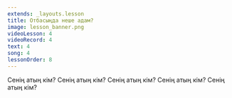 ```yaml
---
extends: _layouts.lesson
title: Отбасыңда неше адам?
image: lesson_banner.png
videoLesson: 4
videoRecord: 4
text: 4
song: 4
lessonOrder: 8
---
```


Сенің атың кім?
Сенің атың кім?
Сенің атың кім?
Сенің атың кім?
Сенің атың кім?
